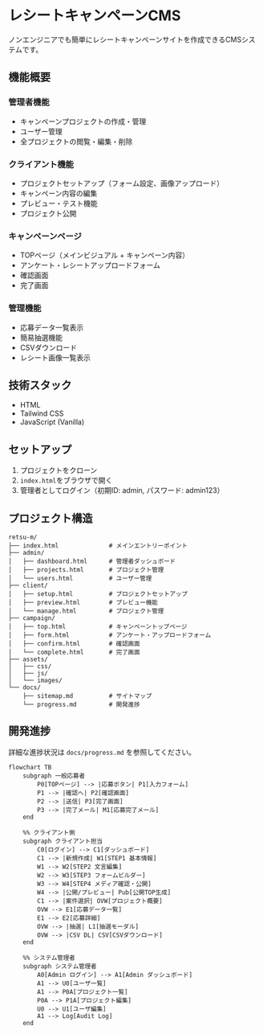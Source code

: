 # レシートキャンペーンCMS

ノンエンジニアでも簡単にレシートキャンペーンサイトを作成できるCMSシステムです。

## 機能概要

### 管理者機能
- キャンペーンプロジェクトの作成・管理
- ユーザー管理
- 全プロジェクトの閲覧・編集・削除

### クライアント機能
- プロジェクトセットアップ（フォーム設定、画像アップロード）
- キャンペーン内容の編集
- プレビュー・テスト機能
- プロジェクト公開

### キャンペーンページ
- TOPページ（メインビジュアル + キャンペーン内容）
- アンケート・レシートアップロードフォーム
- 確認画面
- 完了画面

### 管理機能
- 応募データ一覧表示
- 簡易抽選機能
- CSVダウンロード
- レシート画像一覧表示

## 技術スタック
- HTML
- Tailwind CSS
- JavaScript (Vanilla)

## セットアップ

1. プロジェクトをクローン
2. `index.html`をブラウザで開く
3. 管理者としてログイン（初期ID: admin, パスワード: admin123）

## プロジェクト構造

```
retsu-m/
├── index.html              # メインエントリーポイント
├── admin/
│   ├── dashboard.html      # 管理者ダッシュボード
│   ├── projects.html       # プロジェクト管理
│   └── users.html          # ユーザー管理
├── client/
│   ├── setup.html          # プロジェクトセットアップ
│   ├── preview.html        # プレビュー機能
│   └── manage.html         # プロジェクト管理
├── campaign/
│   ├── top.html            # キャンペーントップページ
│   ├── form.html           # アンケート・アップロードフォーム
│   ├── confirm.html        # 確認画面
│   └── complete.html       # 完了画面
├── assets/
│   ├── css/
│   ├── js/
│   └── images/
└── docs/
    ├── sitemap.md          # サイトマップ
    └── progress.md         # 開発進捗
```

## 開発進捗

詳細な進捗状況は `docs/progress.md` を参照してください。

```mermaid
flowchart TB
    subgraph 一般応募者
        P0[TOPページ] --> |応募ボタン| P1[入力フォーム]
        P1 --> |確認へ| P2[確認画面]
        P2 --> |送信| P3[完了画面]
        P3 --> |完了メール| M1[応募完了メール]
    end

    %% クライアント側
    subgraph クライアント担当
        C0[ログイン] --> C1[ダッシュボード]
        C1 --> |新規作成| W1[STEP1 基本情報]
        W1 --> W2[STEP2 文言編集]
        W2 --> W3[STEP3 フォームビルダー]
        W3 --> W4[STEP4 メディア確認・公開]
        W4 --> |公開/プレビュー| Pub[公開TOP生成]
        C1 --> |案件選択| OVW[プロジェクト概要]
        OVW --> E1[応募データ一覧]
        E1 --> E2[応募詳細]
        OVW --> |抽選| L1[抽選モーダル]
        OVW --> |CSV DL| CSV[CSVダウンロード]
    end

    %% システム管理者
    subgraph システム管理者
        A0[Admin ログイン] --> A1[Admin ダッシュボード]
        A1 --> U0[ユーザ一覧]
        A1 --> P0A[プロジェクト一覧]
        P0A --> P1A[プロジェクト編集]
        U0 --> U1[ユーザ編集]
        A1 --> Log[Audit Log]
    end
```
